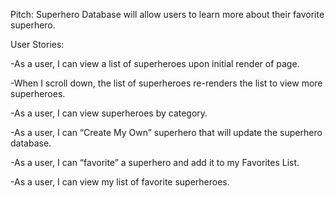 Pitch: 
Superhero Database will allow users to learn more about their favorite superhero. 

User Stories:

-As a user, I can view a list of superheroes upon initial render of page.

-When I scroll down, the list of superheroes re-renders the list to view more superheroes.

-As a user, I can view superheroes by category.

-As a user, I can “Create My Own” superhero that will update the superhero database.

-As a user, I can “favorite” a superhero and add it to my Favorites List.

-As a user, I can view my list of favorite superheroes.
